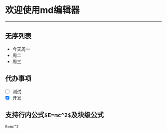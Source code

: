 # 欢迎使用md编辑器

---

## 无序列表
- 今天周一
- 周二
- 周三

## 代办事项

- [ ] 测试
- [x] 开发

## 支持行内公式`$E=mc^2$`及块级公式
```katex
E=mc^2
```